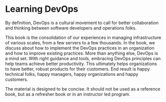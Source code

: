 Learning DevOps
=======


By definition, DevOps is a cultural movement to call for better collaboration and thinking between software developers and operations folks. 

This book is the consolidation of our experiences in managing infrastructure of various scales, from a few servers to a few thousands. In the book, we discuss about how to implement the DevOps practices in an organization and how to improve existing practices. More than anything else, DevOps is a mind set. With right guidance and tools, embracing DevOps principles can help teams achieve better productivity. This ultimately helps organizations to have better, robust products for their customers. End result is happy technical folks, happy managers, happy organizations and happy customers.

The material is designed to be concise. It should not be used as a reference book, but as a refresher book or in an instructor led program.